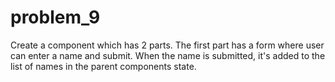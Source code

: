 # problem_9
Create a component which has 2 parts. The first part has a form where user can enter a name and submit. When the name is submitted, it's added to the list of names in the parent components state.
